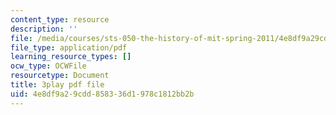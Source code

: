 ```yaml
---
content_type: resource
description: ''
file: /media/courses/sts-050-the-history-of-mit-spring-2011/4e8df9a29cdd858336d1978c1812bb2b_Fw92I_zpmRU.pdf
file_type: application/pdf
learning_resource_types: []
ocw_type: OCWFile
resourcetype: Document
title: 3play pdf file
uid: 4e8df9a2-9cdd-8583-36d1-978c1812bb2b
---
```

